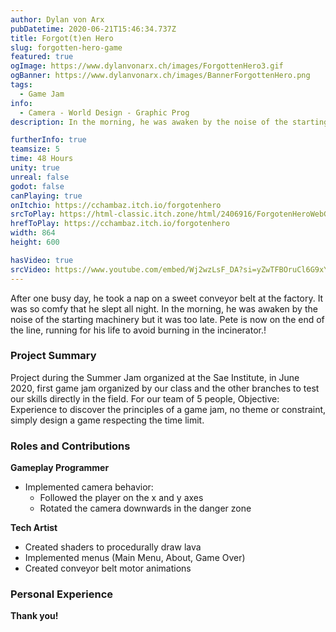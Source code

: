 ```yaml
---
author: Dylan von Arx
pubDatetime: 2020-06-21T15:46:34.737Z
title: Forgot(t)en Hero
slug: forgotten-hero-game
featured: true
ogImage: https://www.dylanvonarx.ch/images/ForgottenHero3.gif
ogBanner: https://www.dylanvonarx.ch/images/BannerForgottenHero.png
tags:
  - Game Jam
info:
  - Camera - World Design - Graphic Prog
description: In the morning, he was awaken by the noise of the starting machinery but it was too late. Pete is now on the end of the line, running for his life to avoid burning in the incinerator.

furtherInfo: true
teamsize: 5
time: 48 Hours
unity: true
unreal: false
godot: false
canPlaying: true
onItchio: https://cchambaz.itch.io/forgotenhero
srcToPlay: https://html-classic.itch.zone/html/2406916/ForgotenHeroWebGL/index.html
hrefToPlay: https://cchambaz.itch.io/forgotenhero
width: 864
height: 600

hasVideo: true
srcVideo: https://www.youtube.com/embed/Wj2wzLsF_DA?si=yZwTFBOruCl6G9xY
---
```


After one busy day, he took a nap on a sweet conveyor belt at the factory. It was so comfy that he slept all night. In the morning, he was awaken by the noise of the starting machinery but it was too late. Pete is now on the end of the line, running for his life to avoid burning in the incinerator.!

<h3 class="post-title">Project Summary</h3>

Project during the Summer Jam organized at the Sae Institute, in June 2020, first game jam organized by our class and the other branches to test our skills directly in the field. For our team of 5 people, Objective: Experience to discover the principles of a game jam, no theme or constraint, simply design a game respecting the time limit.

<h3 class="post-title">Roles and Contributions</h3>

<b>Gameplay Programmer </b>

- Implemented camera behavior:
  - Followed the player on the x and y axes
  - Rotated the camera downwards in the danger zone

<b>Tech Artist</b>

- Created shaders to procedurally draw lava
- Implemented menus (Main Menu, About, Game Over)
- Created conveyor belt motor animations

<h3 class="post-title">Personal Experience</h3>

<b>Thank you!</b>
